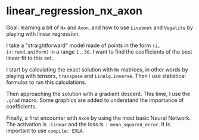 # linear_regression_nx_axon

Goal: learning a bit of `Nx` and `Axon`, and how to use `Livebook` and `Vegalite` by playing with linear regression.


I take a "straightforward" model made of points in the form `(i, i+:rand.uniform)` in a range `1..50`. 
I want to find the coefficients of the best linear fit to this set.


I start by calculating the exact solution with `Nx` matrices, in other words by playing with tensors, `transpose` and `LinAlg.inverse`.
Then I use statistical formulas to run this calculations.

Then approaching the solution with a gradient descent. This time, I use the `.grad` macro. 
Some graphics are added to understand the importance of coefficients.

Finally, a first encounter with `Axon` by using the most basic Neural Network. The activation is `:linear` and the loss is `: mean_squared_error`. It is important to use `compile: EXLA`.


